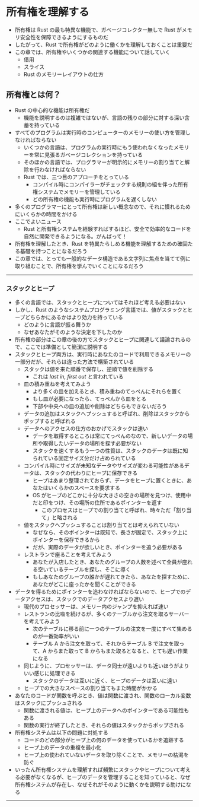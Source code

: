 # 所有権を理解する

* 所有権は Rust の最も特異な機能で、ガベージコレクター無しで Rust がメモリ安全性を保障できるようにするものだ
* したがって、Rust で所有権がどのように働くかを理解しておくことは重要だ
* この章では、所有権やいくつかの関連する機能について話していく
  * 借用
  * スライス
  * Rust のメモリーレイアウトの仕方

## 所有権とは何？

* Rust の中心的な機能は所有権だ
  * 機能を説明するのは複雑ではないが、言語の残りの部分に対する深い含蓄を持っている
* すべてのプログラムは実行時のコンピューターのメモリーの使い方を管理しなければならない
  * いくつかの言語は、プログラムの実行時にもう使われなくなったメモリーを常に見張るガベージコレクションを持っている
  * そのほかの言語では、プログラマーが明示的にメモリーの割り当てと解除を行わなければならない
  * Rust では、三つ目のアプローチをとっている
    * コンパイル時にコンパイラーがチェックする規則の組を伴った所有権システムでメモリーを管理している
    * どの所有権の機能も実行時にプログラムを遅くしない
* 多くのプログラマーにとって所有権は新しい概念なので、それに慣れるためにいくらかの時間をかける
* ここでよいニュース
  * Rust と所有権システムを経験すればするほど、安全で効率的なコードを自然に開発できるようになる。がんばって！
* 所有権を理解したとき、Rust を特異たらしめる機能を理解するための確固たる基礎を持つことになるだろう
* この章では、とっても一般的なデータ構造である文字列に焦点を当てて例に取り組むことで、所有権を学んでいくことになるだろう

---

### スタックとヒープ

* 多くの言語では、スタックとヒープについてはそれほど考える必要はない
* しかし、Rust のようなシステムプログラミング言語では、値がスタックとヒープどちらかにあるかはより効力を持っている
  * どのように言語が振る舞うか
  * なぜあなたがそのような決定を下したのか
* 所有権の部分はこの章の後の方でスタックとヒープに関連して議論されるので、ここでは準備として簡潔に説明する
* スタックとヒープ両方は、実行時にあなたのコードで利用できるメモリーの一部分だが、それらは違った方法で構築されている
  * スタックは値を来た順番で保存し、逆順で値を削除する
    * これは _last in, first out_ と言われている
  * 皿の積み重ねを考えてみよう
    * より多くの皿を加えるとき、積み重ねのてっぺんにそれらを置く
    * もし皿が必要になったら、てっぺんから皿をとる
    * 下部や中央への皿の追加や削除はどちらもできないだろう
  * データの追加はスタックへプッシュすると呼ばれ、削除はスタックからポップすると呼ばれる
  * データへのアクセスの仕方のおかげでスタックは速い
    * データを取得するところは常にてっぺんのなので、新しいデータの場所や取得したいデータの場所を探す必要がない
    * スタックを速くするもう一つの性質は、スタックのデータは既に知られている固定サイズ分だけ占められている
  * コンパイル時にサイズが未知なデータやサイズが変わる可能性があるデータは、スタックの代わりにヒープに保存できる
    * ヒープはあまり整理されておらず、データをヒープに置くときに、あなたはいくらかのスペースを要求する
    * OS がヒープのどこかに十分な大きさの空きの場所を見つけ、使用中だと印をつけ、その場所の住所であるポインターを返す
      * このプロセスはヒープでの割り当てと呼ばれ、時々ただ「割り当て」と略される
  * 値をスタックへプッシュすることは割り当てとは考えられていない
    * なぜなら、そのポインターは既知で、長さが固定で、スタック上にポインターを保存できるから
    * だが、実際のデータが欲しいとき、ポインターを追う必要がある
  * レストランで座ることを考えてみよう
    * あなたが入店したとき、あなたのグループの人数を述べて全員が座れる空いているテーブルを探し、そこに導く
    * もしあなたのグループの誰かが遅れてきたら、あなたを探すために、あなたがどこに座ったかを聞くことができる
* データを得るためにポインターを追わなければならないので、ヒープでのデータアクセスは、スタックでのデータアクセスより遅い
  * 現代のプロセッサーは、メモリー内のジャンプを抑えれば速い
  * レストランの比喩を続けるが、多くのテーブルから注文を取るサーバーを考えてみよう
    * 次のテーブルに移る前に一つのテーブルの注文を一度にすべて集めるのが一番効率がいい
    * テーブル A から注文を取って、それからテーブル B で注文を取って、A からまた取って B からもまた取るとなると、とても遅い作業になる
  * 同じように、プロセッサーは、データ同士が遠いよりも近いほうがよりいい感じに処理できる
    * スタックのデータは互いに近く、ヒープのデータは互いに遠い
  * ヒープでの大きなスペースの割り当てもまた時間がかかる
* あなたのコードが関数を呼ぶとき、値は関数に渡され、関数のローカル変数はスタックにプッシュされる
  * 関数に渡される値は、ヒープ上のデータへのポインターである可能性もある
  * 関数の実行が終了したとき、それらの値はスタックからポップされる
* 所有権システムは以下の問題に対処する
  * コードのどの部分がヒープ上の何のデータを使っているかを追跡する
  * ヒープ上のデータの重複を最小化
  * ヒープ上の使われていないデータを取り除くことで、メモリーの枯渇を防ぐ
* いったん所有権システムを理解すれば頻繁にスタックやヒープについて考える必要がなくなるが、ヒープのデータを管理することを知っていると、なぜ所有権システムが存在し、なぜそれがそのように動くかを説明する助けになる

---
